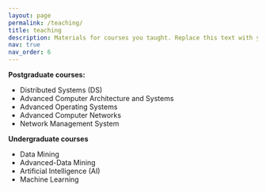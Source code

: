 ```yaml
---
layout: page
permalink: /teaching/
title: teaching
description: Materials for courses you taught. Replace this text with your description.
nav: true
nav_order: 6
---
```



**Postgraduate courses:** 
  - Distributed Systems (DS)
  - Advanced Computer Architecture and Systems 
  - Advanced Operating Systems  
  - Advanced Computer Networks 
  - Network Management System 

**Undergraduate courses**
- Data Mining
- Advanced-Data Mining
- Artificial Intelligence (AI)
- Machine Learning


